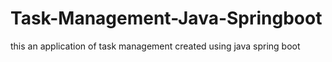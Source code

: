 # Task-Management-Java-Springboot
this an application of  task  management created using java spring boot
